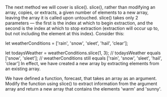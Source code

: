 The next method we will cover is slice(). slice(), rather than modifying an array, copies, or extracts, a given number of elements to a new array, leaving the array it is called upon untouched. slice() takes only 2 parameters — the first is the index at which to begin extraction, and the second is the index at which to stop extraction (extraction will occur up to, but not including the element at this index). Consider this:

let weatherConditions = ['rain', 'snow', 'sleet', 'hail', 'clear'];

let todaysWeather = weatherConditions.slice(1, 3);
// todaysWeather equals ['snow', 'sleet'];
// weatherConditions still equals ['rain', 'snow', 'sleet', 'hail', 'clear']
In effect, we have created a new array by extracting elements from an existing array.


We have defined a function, forecast, that takes an array as an argument. Modify the function using slice() to extract information from the argument array and return a new array that contains the elements 'warm' and 'sunny'.
